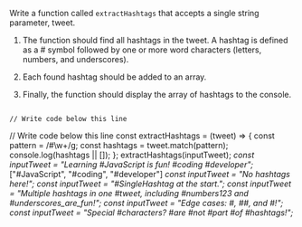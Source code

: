 
Write a function called `extractHashtags` that accepts a single string parameter, tweet.

1. The function should find all hashtags in the tweet. A hashtag is defined as a # symbol followed by one or more word characters (letters, numbers, and underscores).

2. Each found hashtag should be added to an array.

3. Finally, the function should display the array of hashtags to the console.

<codeblock language="javascript" type="exercise" testMode="multipleInput">
<code>
// Write code below this line

</code>
<solution>
// Write code below this line
const extractHashtags = (tweet) => {
  const pattern = /#\w+/g;
  const hashtags = tweet.match(pattern);
  console.log(hashtags || []);
};
</solution>
<testcases>
<caller>
extractHashtags(inputTweet);
</caller>
<testcase>
<i>
const inputTweet = "Learning #JavaScript is fun! #coding #developer";
</i>
<o>
["#JavaScript", "#coding", "#developer"]
</o>
</testcase>
<testcase>
<i>
const inputTweet = "No hashtags here!";
</i>
</testcase>
<testcase>
<i>
const inputTweet = "#SingleHashtag at the start.";
</i>
</testcase>
<testcase>
<i>
const inputTweet = "Multiple hashtags in one #tweet, including #numbers123 and #underscores_are_fun!";
</i>
</testcase>
<testcase>
<i>
const inputTweet = "Edge cases: #, ##, and #!";
</i>
</testcase>
<testcase>
<i>
const inputTweet = "Special #characters? #are #not #part #of #hashtags!";
</i>
</testcase>
</testcases>
</codeblock>
